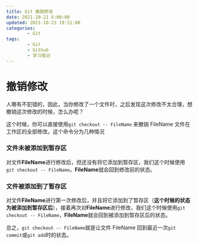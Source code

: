 ```yaml
---
title: Git 撤销修改
date: 2021-10-21 6:00:00
updated: 2021-10-23 19:51:00
categories:
        - Git
tags:
        - Git
        - Github
        - 学习笔记
---
```


# 撤销修改

人哪有不犯错的，因此，当你修改了一个文件时，之后发现这次修改不太合理，想撤销这次修改的时候，怎么办呢？

这个时候，你可以直接使用`git checkout -- FileName` 来撤销 FileName 文件在工作区的全部修改。这个命令分为几种情况

### 文件未被添加到暂存区

对文件**FileName**进行修改后，但还没有将它添加到暂存区，我们这个时候使用`git checkout -- FileName`，**FileName**就会回到修改前的状态。

### 文件被添加到了暂存区

对文件**FileName**进行第一次修改后，并且将它添加到了暂存区（**这个时候的状态为被添加到暂存区后**），接着再次对**FileName**进行修改，我们这个时候使用`git checkout -- FileName`，**FileName**就会回到被添加到暂存区后的状态。

总之，`git checkout -- FileName`就是让文件 FileName 回到最近一次`git commit`或`git add`时的状态。
